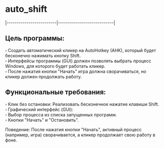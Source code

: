 # auto_shift

|-------------------------|----------------------------| 

## Цель программы:

▫️ Создать автоматический кликер на AutoHotkey (AHK), который будет бесконечно нажимать кнопку Shift.  
▫️ Интерфейсы программы (GUI) должен позволять выбрать процесс Windows, для которого будет работать кликер.  
▫️ После нажатия кнопки "Начать" игра должна сворачиваться, но кликер должен продолжать работу.  

## Функциональные требования:

▫️ Клик без остановки: Реализовать бесконечное нажатие клавиши Shift.  
▫️ Графический интерфейс (GUI):  
▫️ Выбор процесса из списка запущенных программ.  
▫️ Кнопки "Начать" и "Остановить".  

 Поведение: После нажатия кнопки "Начать", активный процесс (например, игра) сворачивается, а кликер продолжает свою работу в фоне.    

